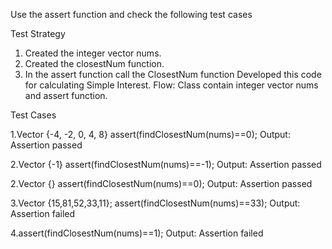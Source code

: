 Use the assert function and check the following test cases

Test Strategy 
1. Created the integer vector nums.
2. Created the closestNum function.
3. In the assert function call the ClosestNum function
Developed this code for calculating Simple Interest. 
Flow:
Class contain integer vector nums and assert function.

Test Cases 

1.Vector {-4, -2, 0, 4, 8}
assert(findClosestNum(nums)==0);
Output: Assertion passed

2.Vector {-1} 
assert(findClosestNum(nums)==-1);
Output: Assertion passed 

2.Vector {} 
assert(findClosestNum(nums)==0);
Output: Assertion passed 

3.Vector {15,81,52,33,11};
assert(findClosestNum(nums)==33);
Output: Assertion failed
		
4.assert(findClosestNum(nums)==1);
Output: Assertion failed
